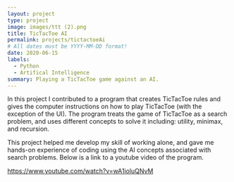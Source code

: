 ```yaml
---
layout: project
type: project
image: images/ttt (2).png
title: TicTacToe AI
permalink: projects/tictactoeAi
# All dates must be YYYY-MM-DD format!
date: 2020-06-15
labels:
  - Python
  - Artifical Intelligence
summary: Playing a TicTacToe game against an AI.
---
```


In this project I contributed to a program that creates TicTacToe rules and gives the computer instructions on how to play TicTacToe (with the exception of the UI). The program treats the game of TicTacToe as a search problem, and uses different concepts to solve it including: utility, minimax, and recursion.


This project helped me develop my skill of working alone, and gave me hands-on experience of coding using the AI concepts associated with search problems. Below is a link to a youtube video of the program.


https://www.youtube.com/watch?v=wA1ioluQNvM
